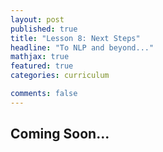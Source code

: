 ```yaml
---
layout: post
published: true
title: "Lesson 8: Next Steps"
headline: "To NLP and beyond..."
mathjax: true
featured: true
categories: curriculum 

comments: false
---
```


## Coming Soon...

<br>
<br>